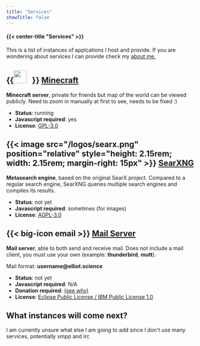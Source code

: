 ```yaml
---
title: "Services"
showTitle: false
---
```


#### {{< center-title "Services" >}}

This is a list of instances of applcations I host and provide. If you are wondering about services I can provide check my [about me.](../about) 

## {{<image src="/logos/minecraft.svg" position="relative" style="height: 2.15rem; width: 2.15rem; margin-right: 15px" >}} [Minecraft](https://overviewer.elliot.science)

**Minecraft server**, private for friends but map of the world can be viewed publicly. Need to zoom in manually at first to see,
needs to be fixed :)

* **Status**: running
* **Javascript required**: yes
* **License**: [GPL-3.0](https://github.com/overviewer/Minecraft-Overviewer)

## {{< image src="/logos/searx.png" position="relative" style="height: 2.15rem; width: 2.15rem; margin-right: 15px" >}} [SearXNG]()

**Metasearch engine**, based on the original SearX project. Compared to a regular search engine, SearXNG queries
multiple search engines and compiles its results. 

* **Status**: not yet
* **Javascript required**: sometimes (for images)
* **License**: [AGPL-3.0](https://github.com/searxng/searxng)


## {{< big-icon email >}} [Mail Server]()

**Mail server**, able to both send and receive mail. Does not include a mail client, you must use your own (example: **thunderbird**, **mutt**). 

Mail format: **username@‎elliot.science**

* **Status**: not yet
* **Javascript required**: N/A
* **Donation required**: [(see why)]()
* **License**: [Eclipse Public License / IBM Public License 1.0](https://github.com/vdukhovni/postfix)



## What instances will come next?

I am currently unsure what else I am going to add since I don't use many services, potentially xmpp and irc
